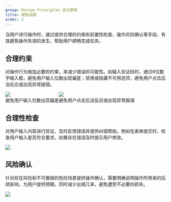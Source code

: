 ```yaml
---
group: Design Principles 设计原则
title: 避免出错
order: 3
---
```


当用户进行操作时，通过提供合理的约束和前置性检查、操作风险确认等手段，有效避免操作失误的发生，帮助用户顺畅完成任务。

## 合理约束

对操作行为施加必要的约束，来减少错误的可能性。如输入验证码时，通过6位数字输入框，避免用户输入位数出现偏差；禁用或隐藏不可用选项，避免用户点击后没反应或出现异常报错。

<div style="display: flex">
  <div>
    <img src="https://mdn.alipayobjects.com/oceanbase_design/afts/img/67k6Qo4Loe8AAAAAAAAAAAAADv3-AQBr/original" />
    <div class="image-description-center">避免用户输入位数出现偏差</div>
  </div>
  <div>
    <img src="https://mdn.alipayobjects.com/oceanbase_design/afts/img/Fh7QQrYiQH0AAAAAAAAAAAAADv3-AQBr/original" />
    <div class="image-description-center">避免用户点击后没反应或出现异常报错</div>
  </div>
</div>

## 合理性检查

对用户输入内容进行验证，及时反馈错误并提供纠错帮助。例如在表单提交时，检查用户输入是否符合要求，如果存在错误及时提示用户修改。

<div>
  <img src="https://mdn.alipayobjects.com/oceanbase_design/afts/img/JuDiSrreV2oAAAAAAAAAAAAADv3-AQBr/original" />
  <div class="image-description-center"></div>
</div>

## 风险确认

针对存在风险和不可撤销的危险场景提供操作确认，需要明确说明操作所带来的后续影响，为用户提供预期，同时减少出错几率，避免遭受不必要的损失。

<div>
  <img src="https://mdn.alipayobjects.com/oceanbase_design/afts/img/C_xVR4qyzeQAAAAAAAAAAAAADv3-AQBr/original" />
  <div class="image-description-center"></div>
</div>
